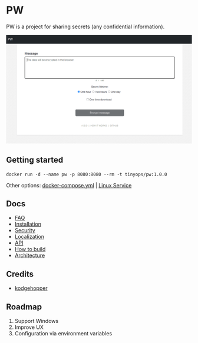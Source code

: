 # PW

PW is a project for sharing secrets (any confidential information).

![Screenshot of PW application for sharing secrets](pw-screenshot.png)

## Getting started

```shell
docker run -d --name pw -p 8080:8080 --rm -t tinyops/pw:1.0.0
```

Other options: [docker-compose.yml](docs/install/DOCKER.md) | [Linux Service](docs/install/BINARY-LINUX.md)

## Docs

- [FAQ](docs/FAQ.md)
- [Installation](docs/install/INSTALL.md)
- [Security](docs/SECURITY.md)
- [Localization](docs/LOCALE.md)
- [API](docs/API.md)
- [How to build](docs/BUILD.md)
- [Architecture](docs/ARCHITECTURE.md)

## Credits

- [kodgehopper](https://www.boringadv.com/2022/12/05/simple-encryption-in-rust/)

## Roadmap

1. Support Windows
2. Improve UX
3. Configuration via environment variables
